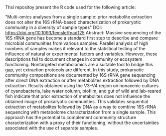 Thsi repositoy present the R code used for the following article:

"Multi-omics analyses from a single sample: prior metabolite extraction does not alter the 16S rRNA-based characterization of prokaryotic community in a diversity of sample types"
DOI: https://doi.org/10.1093/femsle/fnad125
Abstract:
Massive sequencing of the 16S rRNA gene has become a standard first step to describe and compare microbial communities from various samples.
Parallel analysis of high numbers of samples makes it relevant to the statistical testing of the influence of natural or experimental factors and variables.
However, these descriptions fail to document changes in community or ecosystem functioning. Nontargeted metabolomics are a suitable tool to bridge this gap, yet extraction protocols are different.
In this study, prokaryotic community compositions are documented by 16S rRNA gene sequencing after direct DNA extraction or after metabolites extraction followed by DNA extraction.
Results obtained using the V3–V4 region on nonaxenic cultures of cyanobacteria, lake water column, biofilm,
and gut of wild and lab-reared fish indicate that prior extraction of metabolites does not influence the obtained image of prokaryotic communities.
This validates sequential extraction of metabolites followed by DNA as a way to combine 16S rRNA sequencing with metabolome characterization from a single sample.
This approach has the potential to complement community structure characterization with a proxy of their functioning, without the uncertainties associated with the use of separate samples.
